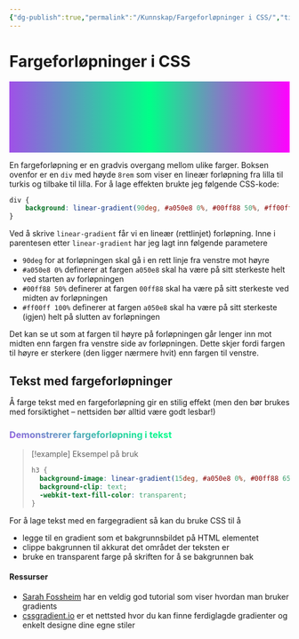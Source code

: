 ```yaml
---
{"dg-publish":true,"permalink":"/Kunnskap/Fargeforløpninger i CSS/","title":"Fargeforløpninger i CSS","tags":["css","it1"]}
---
```



# Fargeforløpninger i CSS

<div style="background: linear-gradient(90deg, #a050e8 0%, #00ff88 50%, #ff00ff 100%); height: 8rem;">&nbsp;</div>

En fargeforløpning er en gradvis overgang mellom ulike farger. Boksen ovenfor er en `div` med høyde `8rem` som viser en lineær forløpning fra lilla til turkis og tilbake til lilla. For å lage effekten brukte jeg følgende CSS-kode:

```css
div {
	background: linear-gradient(90deg, #a050e8 0%, #00ff88 50%, #ff00ff 100%);
}
```

Ved å skrive `linear-gradient` får vi en lineær (rettlinjet) forløpning. Inne i parentesen etter `linear-gradient` har jeg lagt inn følgende parametere
- `90deg` for at forløpningen skal gå i en rett linje fra venstre mot høyre
- `#a050e8 0%` definerer at fargen `a050e8` skal ha være på sitt sterkeste helt ved starten av forløpningen
- `#00ff88 50%` definerer at fargen `00ff88` skal ha være på sitt sterkeste ved midten av forløpningen
- `#ff00ff 100%` definerer at fargen `a050e8` skal ha være på sitt sterkeste (igjen) helt på slutten av forløpningen

Det kan se ut som at fargen til høyre på forløpningen går lenger inn mot midten enn fargen fra venstre side av forløpningen. Dette skjer fordi fargen til høyre er sterkere (den ligger nærmere hvit) enn fargen til venstre.

## Tekst med fargeforløpninger

Å farge tekst med en fargeforløpning gir en stilig effekt (men den bør brukes med forsiktighet – nettsiden bør alltid være godt lesbar!)
<h3 style="background-image: linear-gradient(15deg, #a050e8 0%, #00ff88 55%, #a050e8 100%); background-clip: text; -webkit-text-fill-color: transparent;
">Demonstrerer fargeforløpning i tekst</h3>

>[!example] Eksempel på bruk
>```css
>h3 {
>	background-image: linear-gradient(15deg, #a050e8 0%, #00ff88 65%, #a050e8 100%);
>	background-clip: text;
>	-webkit-text-fill-color: transparent;
>}
>```

For å lage tekst med en fargegradient så kan du bruke CSS til å 
- legge til en gradient som et bakgrunnsbildet på HTML elementet
- clippe bakgrunnen til akkurat det området der teksten er
- bruke en transparent farge på skriften for å se bakgrunnen bak

#### Ressurser
- [Sarah Fossheim](https://fossheim.io/writing/posts/css-text-gradient/) har en veldig god tutorial som viser hvordan man bruker gradients
- [cssgradient.io](https://cssgradient.io/swatches/) er et nettsted hvor du kan finne ferdiglagde gradienter og enkelt designe dine egne stiler
